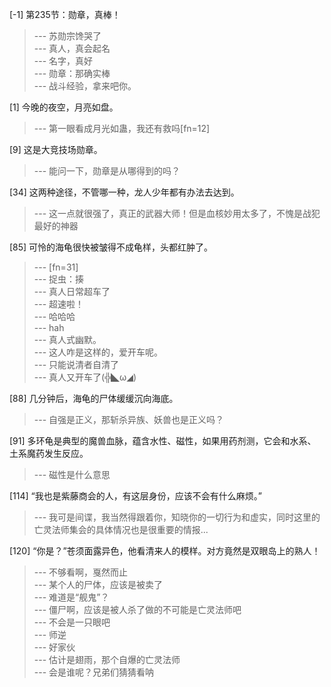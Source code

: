 
[-1] 第235节：勋章，真棒！
>--- 苏勋宗馋哭了<br>
>--- 真人，真会起名<br>
>--- 名字，真好<br>
>--- 勋章：那确实棒<br>
>--- 战斗经验，拿来吧你。<br>

[1] 今晚的夜空，月亮如盘。
>--- 第一眼看成月光如蛊，我还有救吗[fn=12]<br>

[9] 这是大竞技场勋章。
>--- 能问一下，勋章是从哪得到的吗？<br>

[34] 这两种途径，不管哪一种，龙人少年都有办法去达到。
>--- 这一点就很强了，真正的武器大师！但是血核妙用太多了，不愧是战犯最好的神器<br>

[85] 可怜的海龟很快被皱得不成龟样，头都红肿了。
>--- [fn=31]<br>
>--- 捉虫：揍<br>
>--- 真人日常超车了<br>
>--- 超速啦！<br>
>--- 哈哈哈<br>
>--- hah<br>
>--- 真人式幽默。<br>
>--- 这人咋是这样的，爱开车呢。<br>
>--- 只能说清者自清了<br>
>--- 真人又开车了(╬◣ω◢)<br>

[88] 几分钟后，海龟的尸体缓缓沉向海底。
>--- 自强是正义，那斩杀异族、妖兽也是正义吗？<br>

[91] 多环龟是典型的魔兽血脉，蕴含水性、磁性，如果用药剂测，它会和水系、土系魔药发生反应。
>--- 磁性是什么意思<br>

[114] “我也是紫藤商会的人，有这层身份，应该不会有什么麻烦。”
>--- 我可是间谍，我当然得跟着你，知晓你的一切行为和虚实，同时这里的亡灵法师集会的具体情况也是很重要的情报...<br>

[120] “你是？”苍须面露异色，他看清来人的模样。对方竟然是双眼岛上的熟人！
>--- 不够看啊，戛然而止<br>
>--- 某个人的尸体，应该是被卖了<br>
>--- 难道是“舰鬼”？<br>
>--- 僵尸啊，应该是被人杀了做的不可能是亡灵法师吧<br>
>--- 不会是一只眼吧<br>
>--- 师逆<br>
>--- 好家伙<br>
>--- 估计是翅雨，那个自爆的亡灵法师<br>
>--- 会是谁呢？兄弟们猜猜看呐<br>
